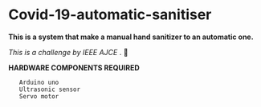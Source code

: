 # Covid-19-automatic-sanitiser

**This is a system that make a manual hand sanitizer to an automatic one.**

_This  is a challenge by IEEE  AJCE_ 
 . 🤑
 
 **HARDWARE COMPONENTS REQUIRED**
 ``` 
    Arduino uno
    Ultrasonic sensor
    Servo motor 
 ```
 
 



